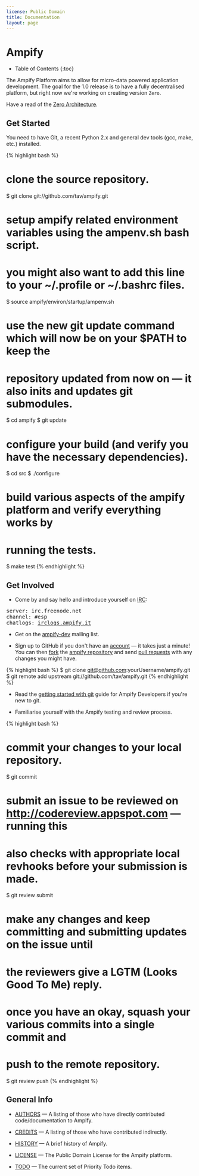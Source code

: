 ```yaml
---
license: Public Domain
title: Documentation
layout: page
---
```


Ampify
======

* Table of Contents
{:toc}

The Ampify Platform aims to allow for micro-data powered application
development. The goal for the 1.0 release is to have a fully decentralised
platform, but right now we're working on creating version `Zero`.

Have a read of the [ Zero Architecture](zero-architecture.html).


Get Started
-----------

You need to have Git, a recent Python 2.x and general dev tools (gcc, make,
etc.) installed.

{% highlight bash %}
# clone the source repository.
$ git clone git://github.com/tav/ampify.git

# setup ampify related environment variables using the ampenv.sh bash script.
# you might also want to add this line to your ~/.profile or ~/.bashrc files.
$ source ampify/environ/startup/ampenv.sh

# use the new git update command which will now be on your $PATH to keep the
# repository updated from now on — it also inits and updates git submodules.
$ cd ampify
$ git update

# configure your build (and verify you have the necessary dependencies).
$ cd src
$ ./configure

# build various aspects of the ampify platform and verify everything works by
# running the tests.
$ make test
{% endhighlight %}


Get Involved
------------

* Come by and say hello and introduce yourself on
  [IRC](irc://irc.freenode.net/esp):

<pre>
server: irc.freenode.net
channel: #esp
chatlogs: <a href="http://irclogs.ampify.it">irclogs.ampify.it</a>
</pre>

* Get on the [ampify-dev](http://groups.google.com/group/ampify-dev) mailing
  list.

* Sign up to GitHub if you don't have an
  [account](https://github.com/signup/free) — it takes just a minute! You can
  then [fork](http://help.github.com/forking/) the [ampify
  repository](http://github.com/tav/ampify) and send [pull
  requests](http://github.com/guides/pull-requests) with any changes you might
  have.

{% highlight bash %}
$ git clone git@github.com:yourUsername/ampify.git
$ git remote add upstream git://github.com/tav/ampify.git
{% endhighlight %}

* Read the [getting started with
  git](http://www.espians.com/getting-started-with-git.html) guide for Ampify
  Developers if you're new to git.

* Familiarise yourself with the Ampify testing and review process.

{% highlight bash %}
# commit your changes to your local repository.
$ git commit

# submit an issue to be reviewed on http://codereview.appspot.com — running this
# also checks with appropriate local revhooks before your submission is made.
$ git review submit 

# make any changes and keep committing and submitting updates on the issue until
# the reviewers give a LGTM (Looks Good To Me) reply.

# once you have an okay, squash your various commits into a single commit and
# push to the remote repository.
$ git review push
{% endhighlight %}


General Info
------------

* [AUTHORS](authors.html) — A listing of those who have directly contributed
  code/documentation to Ampify.

* [CREDITS](credits.html) — A listing of those who have contributed indirectly.

* [HISTORY](history.html) — A brief history of Ampify.

* [LICENSE](license.html) — The Public Domain License for the Ampify platform.

* [TODO](todo.html) — The current set of Priority Todo items.
